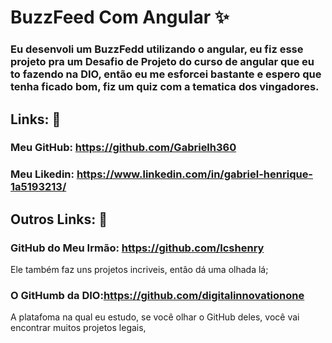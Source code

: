 # BuzzFeed Com Angular ✨

### Eu desenvoli um BuzzFedd utilizando o angular, eu fiz esse projeto pra um Desafio de Projeto do curso de angular que eu to fazendo na DIO, então eu me esforcei bastante e espero que tenha ficado bom, fiz um quiz com a tematica dos vingadores. 

 ## Links: 🔗

### Meu GitHub: https://github.com/Gabrielh360

### Meu Likedin: https://www.linkedin.com/in/gabriel-henrique-1a5193213/


## Outros Links: 🔗
### GitHub do Meu Irmão: https://github.com/lcshenry 
Ele também faz uns projetos incriveis, entâo dá uma olhada lá;


### O GitHumb da DIO:https://github.com/digitalinnovationone
A platafoma na qual eu estudo, se você olhar o GitHub deles, você vai encontrar muitos projetos legais,

